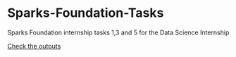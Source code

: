 # Sparks-Foundation-Tasks

Sparks Foundation internship tasks 1,3 and 5 for the Data Science Internship

[Check the outputs](https://www.youtube.com/watch?v=-Mk_B-cNcxk&t=5s)
